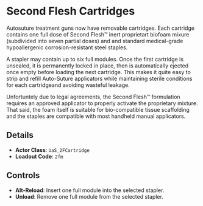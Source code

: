 # Second Flesh Cartridges

Autosuture treatment guns now have removable cartridges. Each cartridge contains one full dose of Second Flesh™ inert proprietart biofoam mixure (subdivided into seven partial doses) and and standard medical-grade hypoallergenic corrosion-resistant steel staples.

A stapler may contain up to six full modules. Once the first cartridge is unsealed, it is permanently locked in place, then is automatically ejected once empty before loading the next cartridge. This makes it quite easy to strip and refill Auto-Suture applicators while maintaining sterile conditions for each cartridgeand avoiding wasteful leakage.

Unfortuntely due to legal agreements, the Second Flesh™ formulation requires an approved applicator to properly activate the proprietary mixture. That said, the foam itself is suitable for bio-compatible tissue scaffolding and the staples are compatible with most handheld manual applicators.

## Details

* **Actor Class**: `UaS_2FCartridge`
* **Loadout Code**: `2fm`

## Controls

* **Alt-Reload**: Insert one full module into the selected stapler.
* **Unload**: Remove one full module from the selected stapler.
